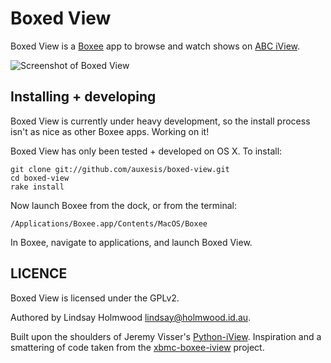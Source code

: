 Boxed View
==========

Boxed View is a [Boxee](http://boxee.tv) app to browse and watch shows on [ABC iView](http://abc.net.au/iview).

![Screenshot of Boxed View](https://img.skitch.com/20101217-nsx3g39cgeqtg9qsq9pqanw35b.jpg)

Installing + developing
-----------------------

Boxed View is currently under heavy development, so the install process isn't as nice as other Boxee apps. Working on it!

Boxed View has only been tested + developed on OS X. To install:

    git clone git://github.com/auxesis/boxed-view.git
    cd boxed-view
    rake install

Now launch Boxee from the dock, or from the terminal:

    /Applications/Boxee.app/Contents/MacOS/Boxee

In Boxee, navigate to applications, and launch Boxed View.

LICENCE
-------

Boxed View is licensed under the GPLv2.

Authored by Lindsay Holmwood <lindsay@holmwood.id.au>.

Built upon the shoulders of Jeremy Visser's [Python-iView](https://jeremy.visser.name/2009/08/30/python-iview/).
Inspiration and a smattering of code taken from the [xbmc-boxee-iview](http://xbmc-boxee-iview.googlecode.com/) project.

